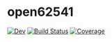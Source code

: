 # open62541

[comment]: [![Stable](https://img.shields.io/badge/docs-stable-blue.svg)](https://martinkosch.github.io/open62541.jl/stable)
[![Dev](https://img.shields.io/badge/docs-dev-blue.svg)](https://martinkosch.github.io/open62541.jl/dev)
[![Build Status](https://travis-ci.com/martinkosch/open62541.jl.svg?branch=main)](https://travis-ci.com/martinkosch/open62541.jl)
[![Coverage](https://codecov.io/gh/martinkosch/open62541.jl/branch/main/graph/badge.svg)](https://codecov.io/gh/martinkosch/open62541.jl)
